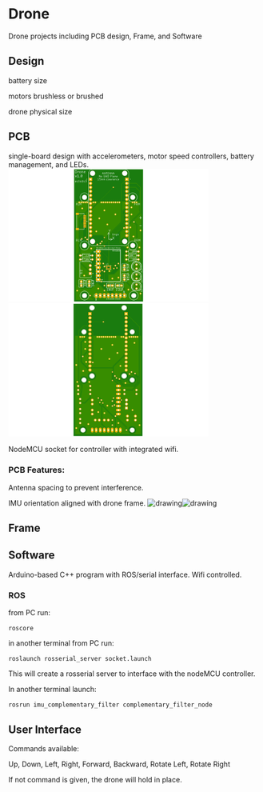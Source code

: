 # Drone
Drone projects including PCB design, Frame, and Software

## Design

battery size

motors brushless or brushed

drone physical size


## PCB
single-board design with accelerometers, motor speed controllers, battery management, and LEDs.
<img src="https://github.com/estods3/Drone/blob/main/HW/pcb/drone_controller_top.png" alt="drawing" width="400"/>
<img src="https://github.com/estods3/Drone/blob/main/HW/pcb/drone_controller_bottom.png" alt="drawing" width="400"/>

NodeMCU socket for controller with integrated wifi.

### PCB Features:
Antenna spacing to prevent interference.

IMU orientation aligned with drone frame.
<img src="https://user-images.githubusercontent.com/13946498/227780319-d5eada6b-10d0-42fe-b5f7-ef49a47baa42.png" alt="drawing" width="400"/><img src="https://user-images.githubusercontent.com/13946498/228086294-8e9f67d7-536d-4cf0-87ef-0eea5961e807.png" alt="drawing" width="400"/>


## Frame




## Software
Arduino-based C++ program with ROS/serial interface. Wifi controlled.

### ROS
from PC run:

```
roscore
```

in another terminal from PC run:

```
roslaunch rosserial_server socket.launch

```

This will create a rosserial server to interface with the nodeMCU controller.

In another terminal launch:

```
rosrun imu_complementary_filter complementary_filter_node
```

## User Interface

Commands available:

Up, Down, Left, Right, Forward, Backward, Rotate Left, Rotate Right

If not command is given, the drone will hold in place.
